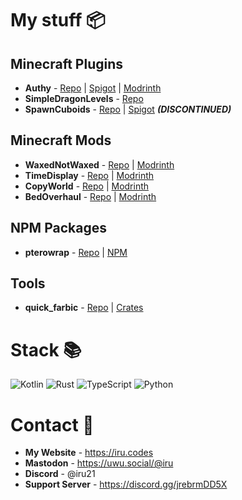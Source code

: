 # My stuff 📦

## Minecraft Plugins

- **Authy** - [Repo](https://github.com/Iru21/Authy) | [Spigot](https://www.spigotmc.org/resources/authy.100004/) | [Modrinth](https://modrinth.com/plugin/authy)
- **SimpleDragonLevels** - [Repo](https://github.com/Iru21/SimpleDragonLevels)
- **SpawnCuboids** - [Repo](https://github.com/Iru21/SpawnCuboids) | [Spigot](https://www.spigotmc.org/resources/spawncuboids.94198/) ***(DISCONTINUED)***

## Minecraft Mods

- **WaxedNotWaxed** - [Repo](https://github.com/Iru21/WaxedNotWaxed) | [Modrinth](https://modrinth.com/mod/waxednotwaxed)
- **TimeDisplay** - [Repo](https://github.com/Iru21/TimeDisplay) | [Modrinth](https://modrinth.com/mod/timedisplay)
- **CopyWorld** - [Repo](https://github.com/Iru21/CopyWorld) | [Modrinth](https://modrinth.com/mod/copyworld)
- **BedOverhaul** - [Repo](https://github.com/Iru21/BedOverhaul) | [Modrinth](https://modrinth.com/mod/bedoverhaul)

## NPM Packages

- **pterowrap** - [Repo](https://github.com/Iru21/pterowrap) | [NPM](https://www.npmjs.com/package/pterowrap)

## Tools

- **quick_farbic** - [Repo](https://github.com/Iru21/quick_fabric) | [Crates](https://crates.io/crates/quick_fabric)

# Stack 📚

![Kotlin](https://img.shields.io/badge/kotlin-%230095D5.svg?style=for-the-badge&logo=kotlin&logoColor=white) ![Rust](https://img.shields.io/badge/rust-%23000000.svg?style=for-the-badge&logo=rust&logoColor=white) ![TypeScript](https://img.shields.io/badge/typescript-%23007ACC.svg?style=for-the-badge&logo=typescript&logoColor=white) ![Python](https://img.shields.io/badge/python-3670A0?style=for-the-badge&logo=python&logoColor=ffdd54) 

# Contact 📨

- **My Website** - https://iru.codes
- **Mastodon** - <a rel="me" href="https://uwu.social/@iru">https://uwu.social/@iru</a>
- **Discord** - @iru21
- **Support Server** - https://discord.gg/jrebrmDD5X
